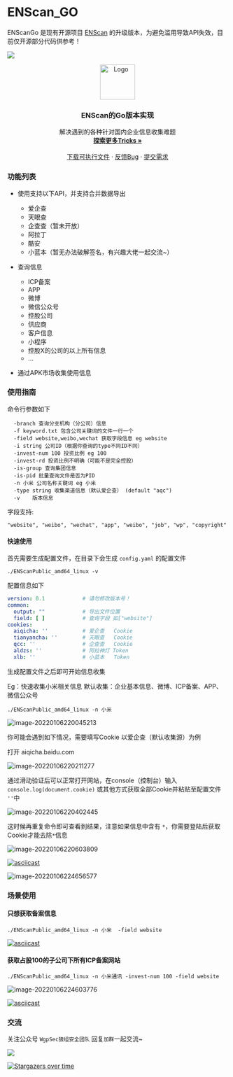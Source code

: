 
# ENScan_GO

ENScanGo 是现有开源项目 [ENScan](https://github.com/wgpsec/ENScan) 的升级版本，为避免滥用导致API失效，目前仅开源部分代码供参考！

![](https://shields.io/badge/Go-1.17-green?logo=go)



<p align="center">
  <a href="https://github.com/wgpsec/ENScan_GO">
    <img src="README/logo.png" alt="Logo" width="80" height="80">
  </a>

  <h3 align="center">ENScan的Go版本实现</h3>
  <p align="center">
    解决遇到的各种针对国内企业信息收集难题
    <br />
    <a href="https://github.com/wgpsec/ENScan_GO"><strong>探索更多Tricks »</strong></a>
    <br />
    <br />
    <a href="https://github.com/wgpsec/ENScan_GO/releases">下载可执行文件</a>
    ·
    <a href="https://github.com/wgpsec/ENScan_GO/issues">反馈Bug</a>
    ·
    <a href="https://github.com/wgpsec/ENScan_GO/issues">提交需求</a>
  </p>




### 功能列表

 - 使用支持以下API，并支持合并数据导出
    - 爱企查
    - 天眼查
    - 企查查（暂未开放）
    - 阿拉丁
    - 酷安
    - 小蓝本（暂无办法破解签名，有兴趣大佬一起交流~）

 - 查询信息
    - ICP备案
    - APP
    - 微博
    - 微信公众号
    - 控股公司
    - 供应商
    - 客户信息
    - 小程序
    - 控股X的公司的以上所有信息
    - ...
 - 通过APK市场收集使用信息

### 使用指南

命令行参数如下
```
  -branch 查询分支机构（分公司）信息
  -f keyword.txt 包含公司关键词的文件一行一个
  -field website,weibo,wechat 获取字段信息 eg website
  -i string 公司ID（根据你查询的type不同ID不同）
  -invest-num 100 投资比例 eg 100
  -invest-rd 投资比例不明确（可能不是完全控股）
  -is-group 查询集团信息
  -is-pid 批量查询文件是否为PID
  -n 小米 公司名称关键词 eg 小米
  -type string 收集渠道信息（默认爱企查） (default "aqc")
  -v    版本信息
```

字段支持:

```
"website", "weibo", "wechat", "app", "weibo", "job", "wp", "copyright"
```

#### 快速使用

首先需要生成配置文件，在目录下会生成 `config.yaml` 的配置文件

```shell
./ENScanPublic_amd64_linux -v
```

配置信息如下

```yaml
version: 0.1 			# 请勿修改版本号！
common:
  output: ""            # 导出文件位置
  field: [ ]			# 查询字段 如["website"]
cookies:
  aiqicha: ''           # 爱企查   Cookie
  tianyancha: ''        # 天眼查   Cookie
  qcc: ''               # 企查查   Cookie
  aldzs: ''             # 阿拉神灯 Token
  xlb: ''               # 小蓝本   Token

```

生成配置文件之后即可开始信息收集

Eg：快速收集小米相关信息 默认收集：企业基本信息、微博、ICP备案、APP、微信公众号

```shell
./ENScanPublic_amd64_linux -n 小米
```

![image-20220106220045213](README/image-20220106220045213.png)

你可能会遇到如下情况，需要填写Cookie 以爱企查（默认收集源）为例

打开 aiqicha.baidu.com

![image-20220106220211277](README/image-20220106220211277.png)

通过滑动验证后可以正常打开网站，在console（控制台）输入 `console.log(document.cookie)` 或其他方式获取全部Cookie并粘贴至配置文件 `''`中

![image-20220106220402445](README/image-20220106220402445.png)

这时候再重复命令即可查看到结果，注意如果信息中含有 `*`，你需要登陆后获取Cookie才能去除`*`信息

![image-20220106220603809](README/image-20220106220603809.png)

[![asciicast](https://asciinema.org/a/460250.svg)](https://asciinema.org/a/460250)

![image-20220106224656577](README/image-20220106224656577.png)

### 场景使用

#### 只想获取备案信息

```shell
./ENScanPublic_amd64_linux -n 小米  -field website
```

[![asciicast](https://asciinema.org/a/460252.svg)](https://asciinema.org/a/460252)

#### 获取占股100的子公司下所有ICP备案网站

```
./ENScanPublic_amd64_linux -n 小米通讯 -invest-num 100 -field website
```

![image-20220106224603776](README/image-20220106224603776.png)

[![asciicast](https://asciinema.org/a/460255.svg)](https://asciinema.org/a/460255)



###  交流

关注公众号 `WgpSec狼组安全团队` 回复`加群`一起交流~

![](https://assets.wgpsec.org/www/images/wechat.png)

[![Stargazers over time](https://starchart.cc/wgpsec/ENScan_GO.svg)](https://starchart.cc/wgpsec/ENScan_GO)
